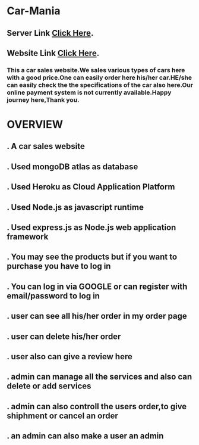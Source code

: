 # Car-Mania
## Server Link [Click Here](https://polar-savannah-62685.herokuapp.com/). 
## Website Link [Click Here](https://car-mania-f1b76.web.app/).

### This a car sales website.We sales various types of cars here with a good price.One can easily order here his/her car.HE/she can easily check the the specifications of the car also here.Our online payment system is not currently available.Happy journey here,Thank you.

# OVERVIEW
## . A car sales website
## . Used mongoDB atlas as database
## . Used Heroku as Cloud Application Platform
## . Used Node.js as javascript runtime
## . Used express.js as Node.js web application framework

## . You may see the products but if you want to purchase you have to log in
## . You can log in via GOOGLE or can register with email/password to log in
## . user can see all his/her order in my order page
## . user can delete his/her order
## . user also can give a review here
## . admin can manage all the services and also can delete or add services
## . admin can also controll the users order,to give shiphment or cancel an order
## . an admin can also make a user an admin